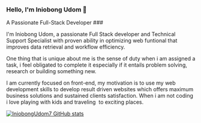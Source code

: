 ### Hello, I'm Iniobong Udom 👋

 A Passionate Full-Stack Developer 
###<p>I'm Iniobong Udom, a passionate Full Stack developer and Technical Support Specialist with proven
                     ability in optimizing web funtional that improves data retrieval and workflow efficiency.
                    <p>One thing that is unique about me is the sense of duty when i am assigned a task, i feel obligated 
                    to complete it especially
                     if it entails problem solving, research or building something new.</p>
                    I am currently focused on front-end, my motivation is to use my web development skills to 
                    develop result driven websites which offers maximum business solutions and sustained clients satisfaction.
                    When i am not coding i love playing with kids and
                    traveling &nbsp;to exciting places.</p>
<!--
**IniobongUdom7/IniobongUdom7** is a ✨ _special_ ✨ repository because its `README.md` (this file) appears on your GitHub profile.

Here are some ideas to get you started:

- 🔭 I’m currently working on my Startup to Encourage more people to go into Tech...
- 🌱 I’m currently learning ...
- 👯 I’m looking to collaborate on ...
- 🤔 I’m looking for help with ...
- 💬 Ask me about ...
- 📫 How to reach me: ...
- 😄 Pronouns: ...
- ⚡ Fun fact: ...
-->


[![IniobongUdom7 GitHub stats](https://github-readme-stats.vercel.app/api?username=IniobongUdom7&theme=dark&show_icons=true)](https://github.com/IniobongUdom7/github-readme-stats)
